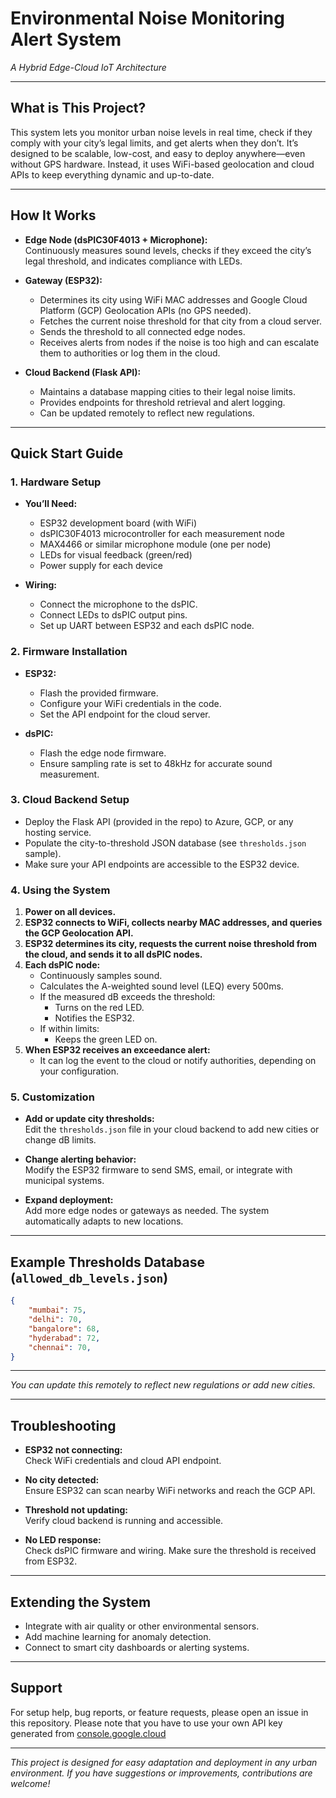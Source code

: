 # Environmental Noise Monitoring Alert System  
*A Hybrid Edge-Cloud IoT Architecture*

---

## What is This Project?

This system lets you monitor urban noise levels in real time, check if they comply with your city’s legal limits, and get alerts when they don’t. It’s designed to be scalable, low-cost, and easy to deploy anywhere—even without GPS hardware. Instead, it uses WiFi-based geolocation and cloud APIs to keep everything dynamic and up-to-date.

---

## How It Works

- **Edge Node (dsPIC30F4013 + Microphone):**  
  Continuously measures sound levels, checks if they exceed the city’s legal threshold, and indicates compliance with LEDs.

- **Gateway (ESP32):**  
  - Determines its city using WiFi MAC addresses and Google Cloud Platform (GCP) Geolocation APIs (no GPS needed).
  - Fetches the current noise threshold for that city from a cloud server.
  - Sends the threshold to all connected edge nodes.
  - Receives alerts from nodes if the noise is too high and can escalate them to authorities or log them in the cloud.

- **Cloud Backend (Flask API):**  
  - Maintains a database mapping cities to their legal noise limits.
  - Provides endpoints for threshold retrieval and alert logging.
  - Can be updated remotely to reflect new regulations.

---

## Quick Start Guide

### 1. Hardware Setup

- **You’ll Need:**
  - ESP32 development board (with WiFi)
  - dsPIC30F4013 microcontroller for each measurement node
  - MAX4466 or similar microphone module (one per node)
  - LEDs for visual feedback (green/red)
  - Power supply for each device

- **Wiring:**
  - Connect the microphone to the dsPIC.
  - Connect LEDs to dsPIC output pins.
  - Set up UART between ESP32 and each dsPIC node.

### 2. Firmware Installation

- **ESP32:**
  - Flash the provided firmware.
  - Configure your WiFi credentials in the code.
  - Set the API endpoint for the cloud server.

- **dsPIC:**
  - Flash the edge node firmware.
  - Ensure sampling rate is set to 48kHz for accurate sound measurement.

### 3. Cloud Backend Setup

- Deploy the Flask API (provided in the repo) to Azure, GCP, or any hosting service.
- Populate the city-to-threshold JSON database (see `thresholds.json` sample).
- Make sure your API endpoints are accessible to the ESP32 device.

### 4. Using the System

1. **Power on all devices.**
2. **ESP32 connects to WiFi, collects nearby MAC addresses, and queries the GCP Geolocation API.**
3. **ESP32 determines its city, requests the current noise threshold from the cloud, and sends it to all dsPIC nodes.**
4. **Each dsPIC node:**
   - Continuously samples sound.
   - Calculates the A-weighted sound level (LEQ) every 500ms.
   - If the measured dB exceeds the threshold:
     - Turns on the red LED.
     - Notifies the ESP32.
   - If within limits:
     - Keeps the green LED on.
5. **When ESP32 receives an exceedance alert:**
   - It can log the event to the cloud or notify authorities, depending on your configuration.

### 5. Customization

- **Add or update city thresholds:**  
  Edit the `thresholds.json` file in your cloud backend to add new cities or change dB limits.

- **Change alerting behavior:**  
  Modify the ESP32 firmware to send SMS, email, or integrate with municipal systems.

- **Expand deployment:**  
  Add more edge nodes or gateways as needed. The system automatically adapts to new locations.

---

## Example Thresholds Database (`allowed_db_levels.json`)

```json
{
    "mumbai": 75,
    "delhi": 70,
    "bangalore": 68,
    "hyderabad": 72,
    "chennai": 70,
}
```
-------------------------------------------------------------------

*You can update this remotely to reflect new regulations or add new cities.*

---

## Troubleshooting

- **ESP32 not connecting:**  
  Check WiFi credentials and cloud API endpoint.

- **No city detected:**  
  Ensure ESP32 can scan nearby WiFi networks and reach the GCP API.

- **Threshold not updating:**  
  Verify cloud backend is running and accessible.

- **No LED response:**  
  Check dsPIC firmware and wiring. Make sure the threshold is received from ESP32.

---

## Extending the System

- Integrate with air quality or other environmental sensors.
- Add machine learning for anomaly detection.
- Connect to smart city dashboards or alerting systems.

---

## Support

For setup help, bug reports, or feature requests, please open an issue in this repository.
Please note that you have to use your own API key generated from [console.google.cloud](https://console.cloud.google.com/)

---

*This project is designed for easy adaptation and deployment in any urban environment. If you have suggestions or improvements, contributions are welcome!*

